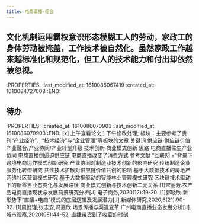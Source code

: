 ```yaml
---
title: 电商直播·综合
---
```


## 文化机制运用霸权意识形态模糊工人的劳动，家政工的身体劳动被掩盖，工作技术被自然化。虽然家政工作越来越标准化和规范化，但工人的技术能力和付出却依然被忽视。
:PROPERTIES:
:last_modified_at: 1610086067419
:created_at: 1610084727008
:END:
## 待办
:PROPERTIES:
:created_at: 1610086070903
:last_modified_at: 1610086070903
:END:
    [x] 上午查看论文
    ] 下午修改处理;
板块：主要参考了贵刊“产业经济”、“技术经济”与“企业管理”等板块的文章
关键词
    供应链·供应链价值
    产业融合/产业协同/产业转型升级
    技术创新·商业模式创新
思路
    电商直播催生产业协同
    电商直播倒逼迫供应链
    电商直播改变了消费方式
参考文献
    “互联网 +”背景下跨境电商运作模式创新研究
    产业协同对制造业技术创新的影响研究
    传统制造企业服务化转型研究
    共性技术扩散对供应链价值共创的影响
    基于大数据技术的房地产网络社区营销模式研究
    基于大数据驱动的智能林业管理模式研究
    区块链技术驱动下的新零售业态变化与发展路径
    商业模式创新与技术创新二元关系
    [1]宋丽芳.农产品电商直播现状与发展前景研究分析[J].电子商务,2020(12):19-20.
    [1]郭晓欣.新形势下“直播+电商”模式的底层逻辑及发展潜力[J].新媒体研究,2020,6(21):90-92.
    [1]周懿瑾,张志安,冯嘉欣.场景传播与渠道变革:广州电商直播业态发展分析[J].城市观察,2020(05):44-52.
    [直播带货到了收官的时刻](https://www.yicai.com/news/100739908.html)
